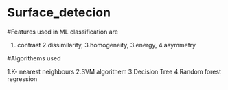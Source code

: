 # Surface_detecion
#Features used in ML classification are

1. contrast
2.dissimilarity, 
3.homogeneity,
3.energy, 
4.asymmetry


#Algorithems used


1.K- nearest neighbours
2.SVM algorithem
3.Decision Tree
4.Random forest regression
